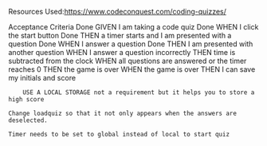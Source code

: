 Resources Used:https://www.codeconquest.com/coding-quizzes/

Acceptance Criteria
Done    GIVEN I am taking a code quiz
Done    WHEN I click the start button
Done    THEN a timer starts and I am presented with a question
Done    WHEN I answer a question
Done    THEN I am presented with another question
        WHEN I answer a question incorrectly
        THEN time is subtracted from the clock
        WHEN all questions are answered or the timer reaches 0
        THEN the game is over
        WHEN the game is over
        THEN I can save my initials and score

        USE A LOCAL STORAGE not a requirement but it helps you to store a high score

    Change loadquiz so that it not only appears when the answers are deselected.

    Timer needs to be set to global instead of local to start quiz